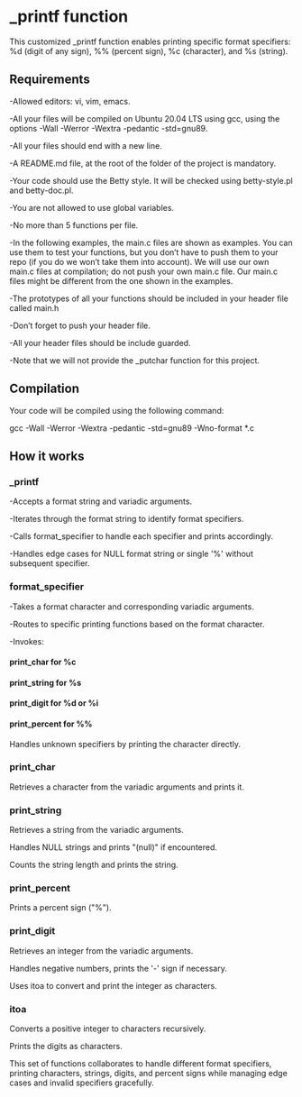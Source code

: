 # _printf function
This customized _printf function enables printing specific format specifiers: %d (digit of any sign), %% (percent sign), %c (character), and %s (string).
## Requirements
-Allowed editors: vi, vim, emacs.

-All your files will be compiled on Ubuntu 20.04 LTS using gcc, using the options -Wall -Werror -Wextra -pedantic -std=gnu89.

-All your files should end with a new line.

-A README.md file, at the root of the folder of the project is mandatory.

-Your code should use the Betty style. It will be checked using betty-style.pl and betty-doc.pl.

-You are not allowed to use global variables.

-No more than 5 functions per file.

-In the following examples, the main.c files are shown as examples. You can use them to test your functions, but you don’t have to push them to your repo (if you do we won’t take them into account). We will use our own main.c files at compilation; do not push your own main.c file. Our main.c files might be different from the one shown in the examples.

-The prototypes of all your functions should be included in your header file called main.h

-Don’t forget to push your header file.

-All your header files should be include guarded.

-Note that we will not provide the _putchar function for this project.

## Compilation
Your code will be compiled using the following command:

gcc -Wall -Werror -Wextra -pedantic -std=gnu89 -Wno-format *.c

## How it works

### _printf

-Accepts a format string and variadic arguments.

-Iterates through the format string to identify format specifiers.

-Calls format_specifier to handle each specifier and prints accordingly.

-Handles edge cases for NULL format string or single '%' without subsequent specifier.

### format_specifier
-Takes a format character and corresponding variadic arguments.

-Routes to specific printing functions based on the format character.

-Invokes:
#### print_char for %c
#### print_string for %s
#### print_digit for %d or %i
#### print_percent for %%
Handles unknown specifiers by printing the character directly.

### print_char
Retrieves a character from the variadic arguments and prints it.

### print_string
Retrieves a string from the variadic arguments.

Handles NULL strings and prints "(null)" if encountered.

Counts the string length and prints the string.

### print_percent
Prints a percent sign ("%").

### print_digit
Retrieves an integer from the variadic arguments.

Handles negative numbers, prints the '-' sign if necessary.

Uses itoa to convert and print the integer as characters.

### itoa
Converts a positive integer to characters recursively.

Prints the digits as characters.

This set of functions collaborates to handle different format specifiers, printing characters, strings, digits, and percent signs while managing edge cases and invalid specifiers gracefully.

